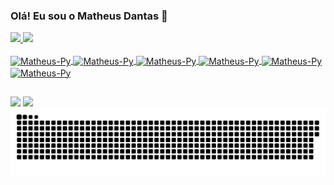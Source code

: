
### Olá! Eu sou o Matheus Dantas 🤙

<div>
    <a href= "https://github.com/mm-dantas">
    <img height="180em" src="https://github-readme-stats.vercel.app/api?username=mm-dantas&show_icons=true&theme=dracula&include_all_commits=true&count_private=true"/>
    <img height="180em" src="https://github-readme-stats.vercel.app/api/top-langs/?username=mm-dantas&layout=compact&langs_count=16&theme=dracula"/>
</div>

<div style="display: inline_block"><br>
    <img align="center" alt="Matheus-Py" height="30" width="40" src="https://cdn.jsdelivr.net/gh/devicons/devicon@latest/icons/python/python-original.svg">
    <img align="center" alt="Matheus-Py" height="30" width="40" src="https://cdn.jsdelivr.net/gh/devicons/devicon@latest/icons/java/java-original.svg">
    <img align="center" alt="Matheus-Py" height="30" width="40" src="https://cdn.jsdelivr.net/gh/devicons/devicon@latest/icons/javascript/javascript-original.svg">
    <img align="center" alt="Matheus-Py" height="30" width="40" src="https://cdn.jsdelivr.net/gh/devicons/devicon@latest/icons/css3/css3-original.svg">
    <img align="center" alt="Matheus-Py" height="30" width="40" src="https://cdn.jsdelivr.net/gh/devicons/devicon@latest/icons/php/php-original.svg">
    <img align="center" alt="Matheus-Py" height="30" width="40" src="https://cdn.jsdelivr.net/gh/devicons/devicon@latest/icons/cplusplus/cplusplus-original.svg">
</div>

##

<div>
    <a href="https://www.linkedin.com/in/matheus-dantas-4254432b2/" target="_blank"><img src="https://img.shields.io/badge/LinkedIn-0077B5?style=for-the-badge&logo=linkedin&logoColor=white"></a>
    <a href="https://instagram.com/ma.dantas_7" target="_blank"><img src="https://img.shields.io/badge/Instagram-E4405F?style=for-the-badge&logo=instagram&logoColor=white"></a>
</div>

<img align="center" alt="github contribution grid snake animation" src="https://raw.githubusercontent.com/DerekAmaral/DerekAmaral/output/github-contribution-grid-snake.svg">

